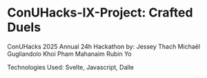 # ConUHacks-IX-Project: Crafted Duels

ConUHacks 2025 Annual 24h Hackathon by:
Jessey Thach
Michaël Gugliandolo
Khoi Pham
Mahanaim Rubin Yo

Technologies Used: Svelte, Javascript, Dalle
